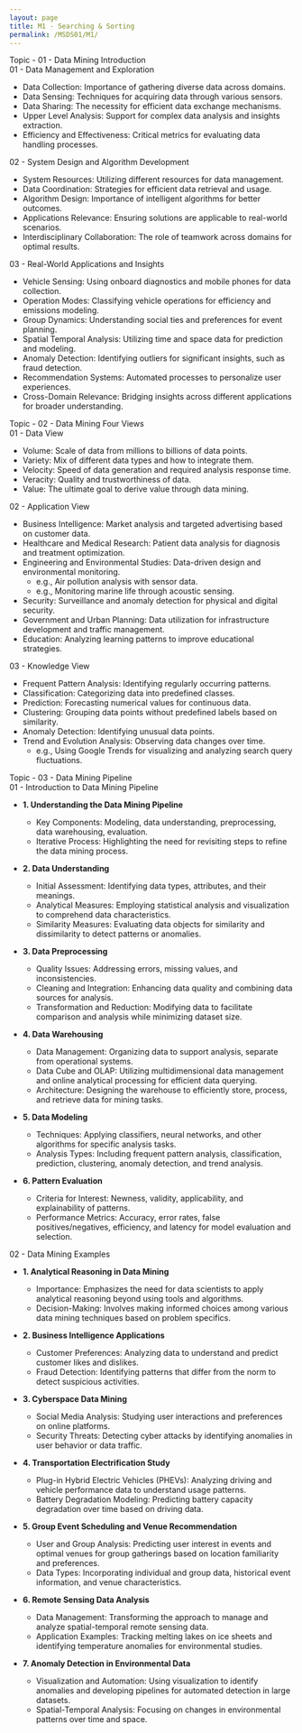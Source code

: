```yaml
---
layout: page
title: M1 - Searching & Sorting
permalink: /MSDS01/M1/
---
```


<div class="btn note1">Topic - 01 - Data Mining Introduction</div>
<div class="btn note2" markdown="1">
<div class="btn note3">01 - Data Management and Exploration</div>

- Data Collection: Importance of gathering diverse data across domains.  
- Data Sensing: Techniques for acquiring data through various sensors.  
- Data Sharing: The necessity for efficient data exchange mechanisms.  
- Upper Level Analysis: Support for complex data analysis and insights extraction.  
- Efficiency and Effectiveness: Critical metrics for evaluating data handling processes.  
</div>
<div class="btn note2" markdown="1">
<div class="btn note3">02 - System Design and Algorithm Development</div>

- System Resources: Utilizing different resources for data management.  
- Data Coordination: Strategies for efficient data retrieval and usage.  
- Algorithm Design: Importance of intelligent algorithms for better outcomes.  
- Applications Relevance: Ensuring solutions are applicable to real-world scenarios.  
- Interdisciplinary Collaboration: The role of teamwork across domains for optimal results.
</div>
<div class="btn note2" markdown="1">
<div class="btn note3">03 - Real-World Applications and Insights</div>

- Vehicle Sensing: Using onboard diagnostics and mobile phones for data collection.  
- Operation Modes: Classifying vehicle operations for efficiency and emissions modeling.  
- Group Dynamics: Understanding social ties and preferences for event planning.  
- Spatial Temporal Analysis: Utilizing time and space data for prediction and modeling.  
- Anomaly Detection: Identifying outliers for significant insights, such as fraud detection.  
- Recommendation Systems: Automated processes to personalize user experiences.  
- Cross-Domain Relevance: Bridging insights across different applications for broader understanding.
</div>

<div class="btn note1">Topic - 02 - Data Mining Four Views</div>
<div class="btn note2" markdown="1">
<div class="btn note3">01 - Data View</div>

- Volume: Scale of data from millions to billions of data points.  
- Variety: Mix of different data types and how to integrate them.  
- Velocity: Speed of data generation and required analysis response time.  
- Veracity: Quality and trustworthiness of data.  
- Value: The ultimate goal to derive value through data mining. 
</div>
<div class="btn note2" markdown="1">
<div class="btn note3">02 - Application View</div>

- Business Intelligence: Market analysis and targeted advertising based on customer data.  
- Healthcare and Medical Research: Patient data analysis for diagnosis and treatment optimization.  
- Engineering and Environmental Studies: Data-driven design and environmental monitoring.  
    - e.g., Air pollution analysis with sensor data.  
    - e.g., Monitoring marine life through acoustic sensing.  
- Security: Surveillance and anomaly detection for physical and digital security.  
- Government and Urban Planning: Data utilization for infrastructure development and traffic management.  
- Education: Analyzing learning patterns to improve educational strategies.
</div>
<div class="btn note2" markdown="1">
<div class="btn note3">03 - Knowledge View</div>

- Frequent Pattern Analysis: Identifying regularly occurring patterns.  
- Classification: Categorizing data into predefined classes.  
- Prediction: Forecasting numerical values for continuous data.  
- Clustering: Grouping data points without predefined labels based on similarity.  
- Anomaly Detection: Identifying unusual data points.  
- Trend and Evolution Analysis: Observing data changes over time.  
    - e.g., Using Google Trends for visualizing and analyzing search query fluctuations.
</div>

<div class="btn note1">Topic - 03 - Data Mining Pipeline</div>
<div class="btn note2" markdown="1">
<div class="btn note3">01 - Introduction to Data Mining Pipeline</div>

- **1. Understanding the Data Mining Pipeline**  
    - Key Components: Modeling, data understanding, preprocessing, data warehousing, evaluation.  
    - Iterative Process: Highlighting the need for revisiting steps to refine the data mining process.

- **2. Data Understanding**  
    - Initial Assessment: Identifying data types, attributes, and their meanings.  
    - Analytical Measures: Employing statistical analysis and visualization to comprehend data characteristics.  
    - Similarity Measures: Evaluating data objects for similarity and dissimilarity to detect patterns or anomalies.

- **3. Data Preprocessing**  
    - Quality Issues: Addressing errors, missing values, and inconsistencies.  
    - Cleaning and Integration: Enhancing data quality and combining data sources for analysis.  
    - Transformation and Reduction: Modifying data to facilitate comparison and analysis while minimizing dataset size.

- **4. Data Warehousing**  
    - Data Management: Organizing data to support analysis, separate from operational systems.  
    - Data Cube and OLAP: Utilizing multidimensional data management and online analytical processing for efficient data querying.  
    - Architecture: Designing the warehouse to efficiently store, process, and retrieve data for mining tasks.

- **5. Data Modeling**  
    - Techniques: Applying classifiers, neural networks, and other algorithms for specific analysis tasks.  
    - Analysis Types: Including frequent pattern analysis, classification, prediction, clustering, anomaly detection, and trend analysis.

- **6. Pattern Evaluation**  
    - Criteria for Interest: Newness, validity, applicability, and explainability of patterns.  
    - Performance Metrics: Accuracy, error rates, false positives/negatives, efficiency, and latency for model evaluation and selection.
</div>
<div class="btn note2" markdown="1">
<div class="btn note3">02 - Data Mining Examples</div>

- **1. Analytical Reasoning in Data Mining**  
    - Importance: Emphasizes the need for data scientists to apply analytical reasoning beyond using tools and algorithms.  
    - Decision-Making: Involves making informed choices among various data mining techniques based on problem specifics.

- **2. Business Intelligence Applications**  
    - Customer Preferences: Analyzing data to understand and predict customer likes and dislikes.  
    - Fraud Detection: Identifying patterns that differ from the norm to detect suspicious activities.

- **3. Cyberspace Data Mining**  
    - Social Media Analysis: Studying user interactions and preferences on online platforms.  
    - Security Threats: Detecting cyber attacks by identifying anomalies in user behavior or data traffic.

- **4. Transportation Electrification Study**  
    - Plug-in Hybrid Electric Vehicles (PHEVs): Analyzing driving and vehicle performance data to understand usage patterns.  
    - Battery Degradation Modeling: Predicting battery capacity degradation over time based on driving data.

- **5. Group Event Scheduling and Venue Recommendation**  
    - User and Group Analysis: Predicting user interest in events and optimal venues for group gatherings based on location familiarity and preferences.  
    - Data Types: Incorporating individual and group data, historical event information, and venue characteristics.

- **6. Remote Sensing Data Analysis**  
    - Data Management: Transforming the approach to manage and analyze spatial-temporal remote sensing data.  
    - Application Examples: Tracking melting lakes on ice sheets and identifying temperature anomalies for environmental studies.

- **7. Anomaly Detection in Environmental Data**  
    - Visualization and Automation: Using visualization to identify anomalies and developing pipelines for automated detection in large datasets.
    - Spatial-Temporal Analysis: Focusing on changes in environmental patterns over time and space.
</div>